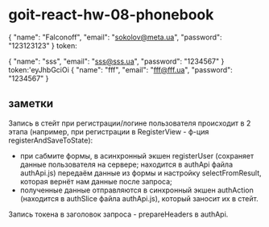# goit-react-hw-08-phonebook

{ "name": "Falconoff", "email": "sokolov@meta.ua", "password": "123123123" }
token:

{ "name": "sss", "email": "sss@sss.ua", "password": "1234567" }
token:'eyJhbGciOi { "name": "fff", "email": "fff@fff.ua", "password": "1234567"
}

## заметки

Запись в стейт при регистрации/логине пользователя происходит в 2 этапа
(например, при регистрации в RegisterView - ф-ция registerAndSaveToState):

- при сабмите формы, в асинхронный экшен registerUser (сохраняет данные
  пользователя на сервере; находится в authApi файла authApi.js) передаём данные
  из формы и настройку selectFromResult, которая вернёт нам данные после
  запроса;
- полученные данные отправляются в синхронный экшен authAction (находится в
  authSlice файла authApi.js), который заносит их в стейт.

Запись токена в заголовок запроса - prepareHeaders в authApi.
